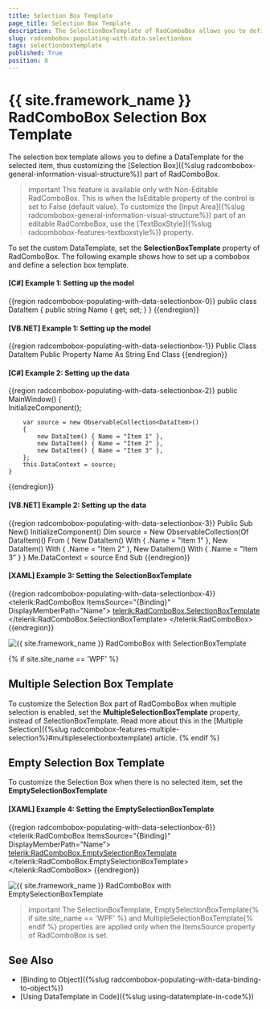 ```yaml
---
title: Selection Box Template
page_title: Selection Box Template
description: The SelectionBoxTemplate of RadComboBox allows you to define a DataTemplate for the selected item.
slug: radcombobox-populating-with-data-selectionbox
tags: selectionboxtemplate
published: True
position: 8
---
```


# {{ site.framework_name }} RadComboBox Selection Box Template

The selection box template allows you to define a DataTemplate for the selected item, thus customizing the [Selection Box]({%slug radcombobox-general-information-visual-structure%}) part of RadComboBox. 

>important This feature is available only with Non-Editable RadComboBox. This is when the IsEditable property of the control is set to False (default value). To customize the [Input Area]({%slug radcombobox-general-information-visual-structure%}) part of an editable RadComboBox, use the [TextBoxStyle]({%slug radcombobox-features-textboxstyle%}) property.

To set the custom DataTemplate, set the __SelectionBoxTemplate__ property of RadComboBox. The following example shows how to set up a combobox and define a selection box template.

#### __[C#] Example 1: Setting up the model__
{{region radcombobox-populating-with-data-selectionbox-0}}
	public class DataItem
    {
        public string Name { get; set; }
    }
{{endregion}}

#### __[VB.NET] Example 1: Setting up the model__
{{region radcombobox-populating-with-data-selectionbox-1}}
	Public Class DataItem
		Public Property Name As String
	End Class
{{endregion}}

#### __[C#] Example 2: Setting up the data__
{{region radcombobox-populating-with-data-selectionbox-2}}
	public MainWindow()
	{         
		InitializeComponent();

		var source = new ObservableCollection<DataItem>()
		{
			new DataItem() { Name = "Item 1" },
			new DataItem() { Name = "Item 2" },
			new DataItem() { Name = "Item 3" },
		};
		this.DataContext = source;            
	}
{{endregion}}

#### __[VB.NET] Example 2: Setting up the data__
{{region radcombobox-populating-with-data-selectionbox-3}}
	Public Sub New()
		InitializeComponent()
		Dim source = New ObservableCollection(Of DataItem)() From {
			New DataItem() With {
				.Name = "Item 1"
			},
			New DataItem() With {
				.Name = "Item 2"
			},
			New DataItem() With {
				.Name = "Item 3"
			}
		}
		Me.DataContext = source
	End Sub
{{endregion}}

#### __[XAML] Example 3: Setting the SelectionBoxTemplate__
{{region radcombobox-populating-with-data-selectionbox-4}}
	<telerik:RadComboBox ItemsSource="{Binding}" DisplayMemberPath="Name">
		<telerik:RadComboBox.SelectionBoxTemplate>
			<DataTemplate>
				<Grid>
					<Rectangle Width="10" Height="10" Fill="Red" HorizontalAlignment="Left" />
					<TextBlock Text="{Binding Name}" FontStyle="Italic" Foreground="#3399FF" Margin="15 0 0 0"/>
				</Grid>
			</DataTemplate>
		</telerik:RadComboBox.SelectionBoxTemplate>
	</telerik:RadComboBox>
{{endregion}}

![{{ site.framework_name }} RadComboBox with SelectionBoxTemplate](images/radcombobox-populating-with-data-selectionbox-0.png)

{% if site.site_name == 'WPF' %}
## Multiple Selection Box Template

To customize the Selection Box part of RadComboBox when multiple selection is enabled, set the __MultipleSelectionBoxTemplate__ property, instead of SelectionBoxTemplate. Read more about this in the [Multiple Selection]({%slug radcombobox-features-multiple-selection%}#multipleselectionboxtemplate) article.
{% endif %}

## Empty Selection Box Template

To customize the Selection Box when there is no selected item, set the __EmptySelectionBoxTemplate__

#### __[XAML] Example 4: Setting the EmptySelectionBoxTemplate__
{{region radcombobox-populating-with-data-selectionbox-6}}
	<telerik:RadComboBox ItemsSource="{Binding}" DisplayMemberPath="Name">
		<telerik:RadComboBox.EmptySelectionBoxTemplate>
			<DataTemplate>
				<TextBlock Text="Select an item" />
			</DataTemplate>
		</telerik:RadComboBox.EmptySelectionBoxTemplate>
	</telerik:RadComboBox>
{{endregion}}

![{{ site.framework_name }} RadComboBox with EmptySelectionBoxTemplate](images/radcombobox-populating-with-data-selectionbox-1.png)

>important The SelectionBoxTemplate, EmptySelectionBoxTemplate{% if site.site_name == 'WPF' %} and MultipleSelectionBoxTemplate{% endif %} properties are applied only when the ItemsSource property of RadComboBox is set.

## See Also  
 * [Binding to Object]({%slug radcombobox-populating-with-data-binding-to-object%}) 
 * [Using DataTemplate in Code]({%slug using-datatemplate-in-code%}) 
